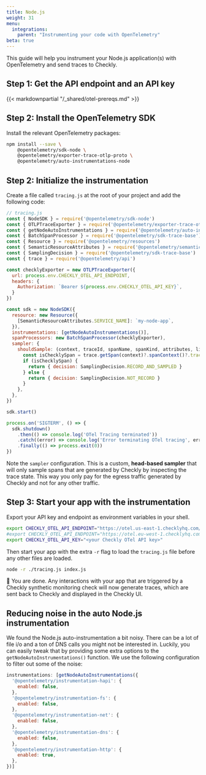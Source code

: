 ```yaml
---
title: Node.js
weight: 31
menu:
  integrations:
    parent: "Instrumenting your code with OpenTelemetry"
beta: true
---
```


This guide will help you instrument your Node.js application(s) with OpenTelemetry and send traces to Checkly.

## Step 1: Get the API endpoint and an API key

{{< markdownpartial "/_shared/otel-prereqs.md" >}}


## Step 2: Install the OpenTelemetry SDK

Install the relevant OpenTelemetry packages:

```bash
npm install --save \
    @opentelemetry/sdk-node \
    @opentelemetry/exporter-trace-otlp-proto \
    @opentelemetry/auto-instrumentations-node
```

## Step 2: Initialize the instrumentation

Create a file called `tracing.js` at the root of your project and add the following code:

```javascript
// tracing.js
const { NodeSDK } = require('@opentelemetry/sdk-node')
const { OTLPTraceExporter } = require('@opentelemetry/exporter-trace-otlp-proto')
const { getNodeAutoInstrumentations } = require('@opentelemetry/auto-instrumentations-node')
const { BatchSpanProcessor } = require('@opentelemetry/sdk-trace-base')
const { Resource } = require('@opentelemetry/resources')
const { SemanticResourceAttributes } = require('@opentelemetry/semantic-conventions')
const { SamplingDecision } = require('@opentelemetry/sdk-trace-base')
const { trace } = require('@opentelemetry/api')

const checklyExporter = new OTLPTraceExporter({
  url: process.env.CHECKLY_OTEL_API_ENDPOINT,
  headers: {
    Authorization: `Bearer ${process.env.CHECKLY_OTEL_API_KEY}`,
  }
})

const sdk = new NodeSDK({
  resource: new Resource({
    [SemanticResourceAttributes.SERVICE_NAME]: `my-node-app`,
  }),
  instrumentations: [getNodeAutoInstrumentations()],
  spanProcessors: new BatchSpanProcessor(checklyExporter),
  sampler: {
    shouldSample: (context, traceId, spanName, spanKind, attributes, links) => {
      const isChecklySpan = trace.getSpan(context)?.spanContext()?.traceState?.get('checkly')
      if (isChecklySpan) {
        return { decision: SamplingDecision.RECORD_AND_SAMPLED }
      } else {
        return { decision: SamplingDecision.NOT_RECORD }
      }
    },
  },
})

sdk.start()

process.on('SIGTERM', () => {
  sdk.shutdown()
    .then(() => console.log('OTel Tracing terminated'))
    .catch((error) => console.log('Error terminating OTel tracing', error))
    .finally(() => process.exit(0))
})
```

Note the `sampler` configuration. This is a custom, **head-based sampler** that will only sample spans that are generated by Checkly by
inspecting the trace state. This way you only pay for the egress traffic generated by Checkly and not for any other traffic.

## Step 3: Start your app with the instrumentation

Export your API key and endpoint as environment variables in your shell.

```bash
export CHECKLY_OTEL_API_ENDPOINT="https://otel.us-east-1.checklyhq.com/v1/traces" # US instance
#export CHECKLY_OTEL_API_ENDPOINT="https://otel.eu-west-1.checklyhq.com/v1/traces" # EU instance
export CHECKLY_OTEL_API_KEY="<your Checkly OTel API key>"
```
Then start your app with the extra `-r` flag to load the `tracing.js` file before any other files are loaded.

```bash
node -r ./tracing.js index.js
```
🎉 You are done. Any interactions with your app that are triggered by a Checkly synthetic monitoring check will now generate 
traces, which are sent back to Checkly and displayed in the Checkly UI.

## Reducing noise in the auto Node.js instrumentation

We found the Node.js auto-instrumentation a bit noisy. There can be a lot of file i/o and a ton of DNS calls you might not 
be interested in. Luckily, you can easily tweak that by providing some extra options to the `getNodeAutoInstrumentations()` function.
We use the following configuration to filter out some of the noise:

```javascript
instrumentations: [getNodeAutoInstrumentations({
  '@opentelemetry/instrumentation-hapi': {
    enabled: false,
  },
  '@opentelemetry/instrumentation-fs': {
    enabled: false,
  },
  '@opentelemetry/instrumentation-net': {
    enabled: false,
  },
  '@opentelemetry/instrumentation-dns': {
    enabled: false,
  },
  '@opentelemetry/instrumentation-http': {
    enabled: true,
  },
})]
```
